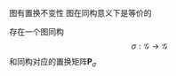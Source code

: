 图有置换不变性
图在同构意义下是等价的

存在一个图同构
$$
\sigma: \mathcal{G} \to \mathcal{G}
$$
和同构对应的置换矩阵$\mathbf{P}_\sigma$